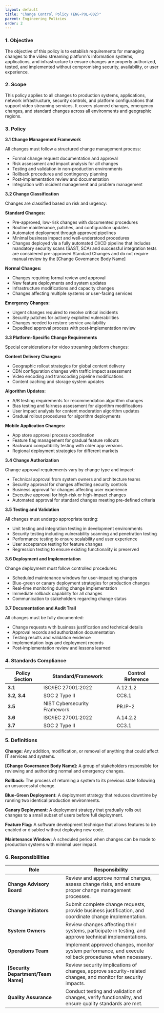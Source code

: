 ```yaml
---
layout: default
title: "Change Control Policy (ENG-POL-002)"
parent: Engineering Policies
order: 2
---
```


### 1. Objective

The objective of this policy is to establish requirements for managing changes to the video streaming platform's information systems, applications, and infrastructure to ensure changes are properly authorized, tested, and implemented without compromising security, availability, or user experience.

### 2. Scope

This policy applies to all changes to production systems, applications, network infrastructure, security controls, and platform configurations that support video streaming services. It covers planned changes, emergency changes, and standard changes across all environments and geographic regions.

### 3. Policy

**3.1 Change Management Framework**

All changes must follow a structured change management process:
- Formal change request documentation and approval
- Risk assessment and impact analysis for all changes
- Testing and validation in non-production environments
- Rollback procedures and contingency planning
- Post-implementation review and documentation
- Integration with incident management and problem management

**3.2 Change Classification**

Changes are classified based on risk and urgency:

**Standard Changes:**
- Pre-approved, low-risk changes with documented procedures
- Routine maintenance, patches, and configuration updates
- Automated deployment through approved pipelines
- Minimal business impact and well-understood procedures
- Changes deployed via a fully automated CI/CD pipeline that includes mandatory security scans (SAST, SCA) and successful integration tests are considered pre-approved Standard Changes and do not require manual review by the [Change Governance Body Name]

**Normal Changes:**
- Changes requiring formal review and approval
- New feature deployments and system updates
- Infrastructure modifications and capacity changes
- Changes affecting multiple systems or user-facing services

**Emergency Changes:**
- Urgent changes required to resolve critical incidents
- Security patches for actively exploited vulnerabilities
- Changes needed to restore service availability
- Expedited approval process with post-implementation review

**3.3 Platform-Specific Change Requirements**

Special considerations for video streaming platform changes:

**Content Delivery Changes:**
- Geographic rollout strategies for global content delivery
- CDN configuration changes with traffic impact assessment
- Video encoding and transcoding pipeline modifications
- Content caching and storage system updates

**Algorithm Updates:**
- A/B testing requirements for recommendation algorithm changes
- Bias testing and fairness assessment for algorithm modifications
- User impact analysis for content moderation algorithm updates
- Gradual rollout procedures for algorithm deployments

**Mobile Application Changes:**
- App store approval process coordination
- Feature flag management for gradual feature rollouts
- Backward compatibility testing with older app versions
- Regional deployment strategies for different markets

**3.4 Change Authorization**

Change approval requirements vary by change type and impact:
- Technical approval from system owners and architecture teams
- Security approval for changes affecting security controls
- Business approval for changes affecting user experience
- Executive approval for high-risk or high-impact changes
- Automated approval for standard changes meeting pre-defined criteria

**3.5 Testing and Validation**

All changes must undergo appropriate testing:
- Unit testing and integration testing in development environments
- Security testing including vulnerability scanning and penetration testing
- Performance testing to ensure scalability and user experience
- User acceptance testing for feature changes
- Regression testing to ensure existing functionality is preserved

**3.6 Deployment and Implementation**

Change deployment must follow controlled procedures:
- Scheduled maintenance windows for user-impacting changes
- Blue-green or canary deployment strategies for production changes
- Real-time monitoring during change implementation
- Immediate rollback capability for all changes
- Communication to stakeholders regarding change status

**3.7 Documentation and Audit Trail**

All changes must be fully documented:
- Change requests with business justification and technical details
- Approval records and authorization documentation
- Testing results and validation evidence
- Implementation logs and deployment records
- Post-implementation review and lessons learned

### 4. Standards Compliance

| **Policy Section** | **Standard/Framework** | **Control Reference** |
| --- | --- | --- |
| **3.1** | ISO/IEC 27001:2022 | A.12.1.2 |
| **3.2, 3.4** | SOC 2 Type II | CC8.1 |
| **3.5** | NIST Cybersecurity Framework | PR.IP-2 |
| **3.6** | ISO/IEC 27001:2022 | A.14.2.2 |
| **3.7** | SOC 2 Type II | CC3.1 |

### 5. Definitions

**Change:** Any addition, modification, or removal of anything that could affect IT services and systems.

**[Change Governance Body Name]:** A group of stakeholders responsible for reviewing and authorizing normal and emergency changes.

**Rollback:** The process of returning a system to its previous state following an unsuccessful change.

**Blue-Green Deployment:** A deployment strategy that reduces downtime by running two identical production environments.

**Canary Deployment:** A deployment strategy that gradually rolls out changes to a small subset of users before full deployment.

**Feature Flag:** A software development technique that allows features to be enabled or disabled without deploying new code.

**Maintenance Window:** A scheduled period when changes can be made to production systems with minimal user impact.

### 6. Responsibilities

| Role | Responsibility |
| --- | --- |
| **Change Advisory Board** | Review and approve normal changes, assess change risks, and ensure proper change management processes. |
| **Change Initiators** | Submit complete change requests, provide business justification, and coordinate change implementation. |
| **System Owners** | Review changes affecting their systems, participate in testing, and approve technical implementations. |
| **Operations Team** | Implement approved changes, monitor system performance, and execute rollback procedures when necessary. |
| **[Security Department/Team Name]** | Review security implications of changes, approve security-related changes, and monitor for security impacts. |
| **Quality Assurance** | Conduct testing and validation of changes, verify functionality, and ensure quality standards are met. |
